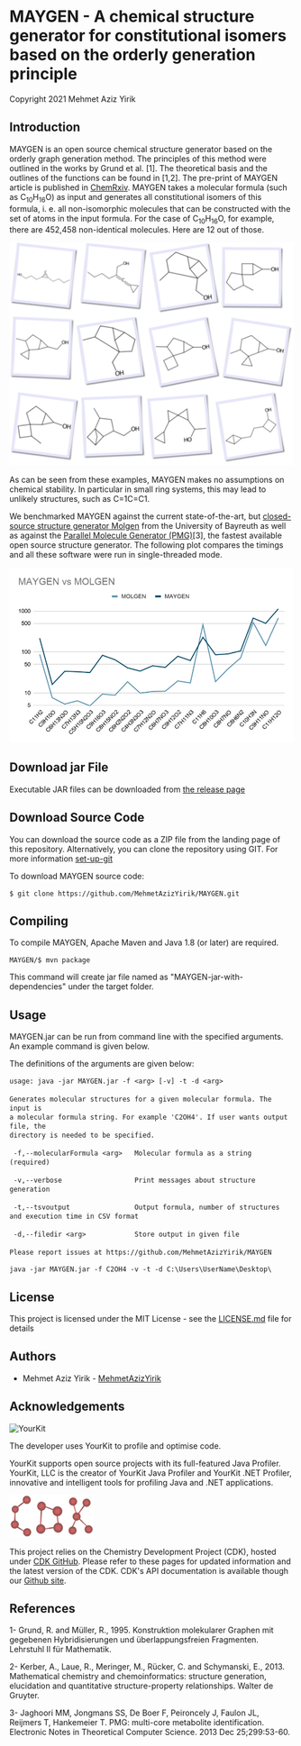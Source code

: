 # MAYGEN - A chemical structure generator for constitutional isomers based on the orderly generation principle

Copyright 2021 Mehmet Aziz Yirik

## Introduction

MAYGEN is an open source chemical structure generator based on the orderly graph generation method. The principles of this method were outlined in the works by Grund et al. [1]. The theoretical basis and the outlines of the functions can be found in [1,2]. The pre-print of MAYGEN article is published in [ChemRxiv](https://bit.ly/3xwpzO7).
MAYGEN takes a molecular formula (such as C<sub>10</sub>H<sub>16</sub>O) as input and generates all constitutional isomers of this formula, i. e. all non-isomorphic molecules that can be constructed with the set of atoms in the input formula. For the case of C<sub>10</sub>H<sub>16</sub>O, for example, there are 452,458 non-identical molecules. Here are 12 out of those.

![Twelve out of 400k+ isomers of C10H16O](/resources/C10H16O.png)

As can be seen from these examples, MAYGEN makes no assumptions on chemical stability. In particular in small ring systems, this may lead to unlikely structures, such as C=1C=C1. 

We benchmarked MAYGEN against the current state-of-the-art, but [closed-source structure generator Molgen](http://www.molgen.de) from the University of Bayreuth as well as against the [Parallel Molecule Generator (PMG)](https://sourceforge.net/projects/pmgcoordination/)[3], the fastest available open source structure generator. The following plot compares the timings and all these software were run in single-threaded mode. 

![A speed comparison of maygen against molgen. Maygen is consistently slower than molgen](/resources/maygen-molgen.png)


## Download jar File

Executable JAR files can be downloaded from [the release page](https://github.com/MehmetAzizYirik/MAYGEN/releases)

## Download Source Code

You can download the source code as a ZIP file from the landing page of this repository. 
Alternatively, you can clone the repository using GIT. For more information [set-up-git](https://help.github.com/articles/set-up-git/ )

To download MAYGEN source code:

```
$ git clone https://github.com/MehmetAzizYirik/MAYGEN.git
```
## Compiling

To compile MAYGEN, Apache Maven and Java 1.8 (or later) are required.
```
MAYGEN/$ mvn package
```
This command will create jar file named as "MAYGEN-jar-with-dependencies" under the target folder.

## Usage

MAYGEN.jar can be run from command line with the specified arguments. An example command is given below.

The definitions of the arguments are given below:

```
usage: java -jar MAYGEN.jar -f <arg> [-v] -t -d <arg> 

Generates molecular structures for a given molecular formula. The input is 
a molecular formula string. For example 'C2OH4'. If user wants output file, the
directory is needed to be specified.

 -f,--molecularFormula <arg>   Molecular formula as a string (required)
 
 -v,--verbose                  Print messages about structure generation
 
 -t,--tsvoutput                Output formula, number of structures and execution time in CSV format
 
 -d,--filedir <arg>            Store output in given file 

Please report issues at https://github.com/MehmetAzizYirik/MAYGEN
```

```
java -jar MAYGEN.jar -f C2OH4 -v -t -d C:\Users\UserName\Desktop\
```

## License
This project is licensed under the MIT License - see the [LICENSE.md](https://github.com/MehmetAzizYirik/MAYGEN/blob/master/LICENSE) file for details

## Authors

 - Mehmet Aziz Yirik - [MehmetAzizYirik](https://github.com/MehmetAzizYirik)
 
## Acknowledgements
![YourKit](https://camo.githubusercontent.com/97fa03cac759a772255b93c64ab1c9f76a103681/68747470733a2f2f7777772e796f75726b69742e636f6d2f696d616765732f796b6c6f676f2e706e67)

The developer uses YourKit to profile and optimise code.

YourKit supports open source projects with its full-featured Java Profiler. YourKit, LLC is the creator of YourKit Java Profiler and YourKit .NET Profiler, innovative and intelligent tools for profiling Java and .NET applications.

![cdk](https://github.com/MehmetAzizYirik/HMD/blob/master/cdk.png)

This project relies on the Chemistry Development Project (CDK), hosted under [CDK GitHub](http://cdk.github.io/). Please refer to these pages for updated information and the latest version of the CDK. CDK's API documentation is available though our [Github site](http://cdk.github.io/cdk/).

## References

1- Grund, R. and Müller, R., 1995. Konstruktion molekularer Graphen mit gegebenen Hybridisierungen und überlappungsfreien Fragmenten. Lehrstuhl II für Mathematik.

2- Kerber, A., Laue, R., Meringer, M., Rücker, C. and Schymanski, E., 2013. Mathematical chemistry and chemoinformatics: structure generation, elucidation and quantitative structure-property relationships. Walter de Gruyter.

3- Jaghoori MM, Jongmans SS, De Boer F, Peironcely J, Faulon JL, Reijmers T, Hankemeier T. PMG: multi-core metabolite identification. Electronic Notes in Theoretical Computer Science. 2013 Dec 25;299:53-60.
  
  


